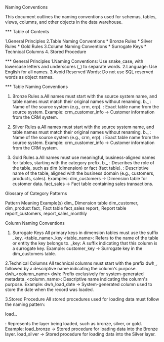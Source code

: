 Naming Conventions

This document outlines the naming conventions used for schemas, tables, views, columns, and other objects in the data warehouse.

*** Table of Contents

1.General Principles
2.Table Naming Conventions
        * Bronze Rules
        * Silver Rules
        * Gold Rules
3.Column Naming Conventions
        * Surrogate Keys
        * Technical Columns
4. Stored Procedure

*** General Principles
1.Naming Conventions: Use snake_case, with lowercase letters and underscores (_) to separate words.
2.Language: Use English for all names.
3.Avoid Reserved Words: Do not use SQL reserved words as object names.

*** Table Naming Conventions

1. Bronze Rules
   a.All names must start with the source system name, and table names must match their original names without renaming.
   b.<sourcesystem>_<entity>
            <sourcesystem>: Name of the source system (e.g., crm, erp).
            <entity>: Exact table name from the source system.
             Example: crm_customer_info → Customer information from the CRM system.
   
2. Silver Rules
    a.All names must start with the source system name, and table names must match their original names without renaming.
    b.<sourcesystem>_<entity>
          <sourcesystem>: Name of the source system (e.g., crm, erp).
          <entity>: Exact table name from the source system.
           Example: crm_customer_info → Customer information from the CRM system.
   
3. Gold Rules
    a.All names must use meaningful, business-aligned names for tables, starting with the category prefix.
    b.<category>_<entity>
           <category>: Describes the role of the table, such as dim (dimension) or fact (fact table).
            <entity>: Descriptive name of the table, aligned with the business domain (e.g., customers, products, sales).
            Examples:
              dim_customers → Dimension table for customer data.
              fact_sales → Fact table containing sales transactions.
   
Glossary of Category Patterns

Pattern               	Meaning	                    Example(s)
dim_	               Dimension table          	dim_customer, dim_product
fact_	               Fact table	                fact_sales
report_	             Report table	              report_customers, report_sales_monthly

Column Naming Conventions

1. Surrogate Keys
All primary keys in dimension tables must use the suffix _key.
   <table_name>_key
    <table_name>: Refers to the name of the table or entity the key belongs to.
    _key: A suffix indicating that this column is a surrogate key.
     Example: customer_key → Surrogate key in the dim_customers table.

2.Technical Columns
All technical columns must start with the prefix dwh_, followed by a descriptive name indicating the column's purpose.
      dwh_<column_name>
      dwh: Prefix exclusively for system-generated metadata.
      <column_name>: Descriptive name indicating the column's purpose.
      Example: dwh_load_date → System-generated column used to store the date when the record was loaded.
      
3.Stored Procedure
All stored procedures used for loading data must follow the naming pattern:

load_<layer>.

<layer>: Represents the layer being loaded, such as bronze, silver, or gold.
Example:
load_bronze → Stored procedure for loading data into the Bronze layer.
load_silver → Stored procedure for loading data into the Silver layer.
